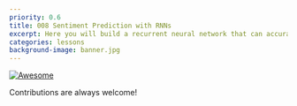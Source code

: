 ```yaml
---
priority: 0.6
title: 008 Sentiment Prediction with RNNs
excerpt: Here you will build a recurrent neural network that can accurately predict the sentiment of movie reviews
categories: lessons
background-image: banner.jpg
---
```


[![Awesome](https://cdn.rawgit.com/sindresorhus/awesome/d7305f38d29fed78fa85652e3a63e154dd8e8829/media/badge.svg)](https://github.com/sindresorhus/awesome)

Contributions are always welcome!

